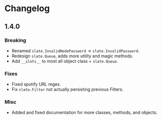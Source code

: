 # Changelog

## 1.4.0

### Breaking
* Renamed `slate.InvalidNodePassword` -> `slate.InvalidPassword`.
* Redesign `slate.Queue`, adds more utility and magic methods.
* Add `__slots__` to most all object class + `slate.Queue`.

### Fixes
* Fixed spotify URL regex.
* Fix `slate.Filter` not actually persisting previous Filters.

### Misc
* Added and fixed documentation for more classes, methods, and objects.
